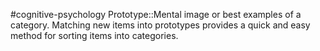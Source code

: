 #cognitive-psychology 
Prototype::Mental image or best examples of a category. Matching new items into prototypes provides a quick and easy method for sorting items into categories. 